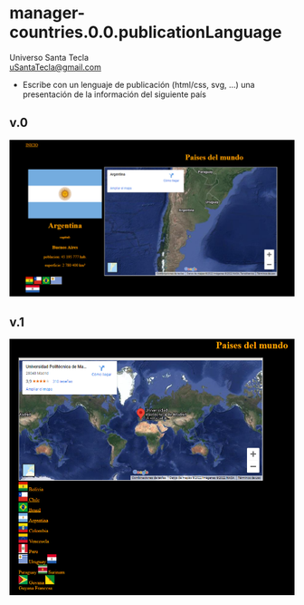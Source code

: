 # manager-countries.0.0.publicationLanguage
Universo Santa Tecla  
[uSantaTecla@gmail.com](mailto:uSantaTecla@gmail.com)  
  


* Escribe con un lenguaje de publicación (html/css, svg, ...) una presentación de la información del siguiente país

## v.0 
![Argentina](../docs/images/Argentina.png)  

## v.1

![Paises](../docs/images/paises.png)  

